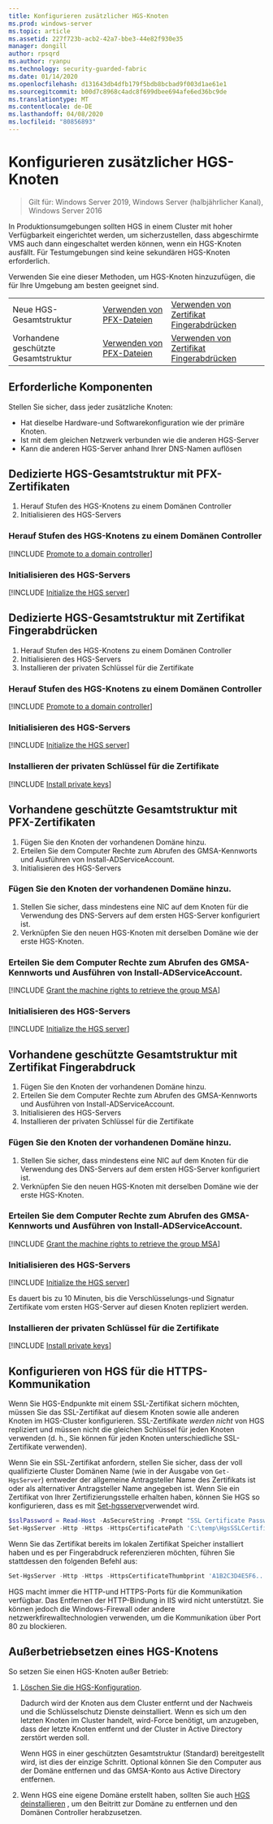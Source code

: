 ```yaml
---
title: Konfigurieren zusätzlicher HGS-Knoten
ms.prod: windows-server
ms.topic: article
ms.assetid: 227f723b-acb2-42a7-bbe3-44e82f930e35
manager: dongill
author: rpsqrd
ms.author: ryanpu
ms.technology: security-guarded-fabric
ms.date: 01/14/2020
ms.openlocfilehash: d131643db4dfb179f5bdb8bcbad9f003d1ae61e1
ms.sourcegitcommit: b00d7c8968c4adc8f699dbee694afe6ed36bc9de
ms.translationtype: MT
ms.contentlocale: de-DE
ms.lasthandoff: 04/08/2020
ms.locfileid: "80856893"
---
```

# <a name="configure-additional-hgs-nodes"></a>Konfigurieren zusätzlicher HGS-Knoten

>Gilt für: Windows Server 2019, Windows Server (halbjährlicher Kanal), Windows Server 2016

In Produktionsumgebungen sollten HGS in einem Cluster mit hoher Verfügbarkeit eingerichtet werden, um sicherzustellen, dass abgeschirmte VMS auch dann eingeschaltet werden können, wenn ein HGS-Knoten ausfällt. Für Testumgebungen sind keine sekundären HGS-Knoten erforderlich.

Verwenden Sie eine dieser Methoden, um HGS-Knoten hinzuzufügen, die für Ihre Umgebung am besten geeignet sind.

|                |                         |                              | 
|----------------|-------------------------|------------------------------|
|Neue HGS-Gesamtstruktur  | [Verwenden von PFX-Dateien](#dedicated-hgs-forest-with-pfx-certificates) | [Verwenden von Zertifikat Fingerabdrücken](#dedicated-hgs-forest-with-certificate-thumbprints) |
|Vorhandene geschützte Gesamtstruktur |  [Verwenden von PFX-Dateien](#existing-bastion-forest-with-pfx-certificates) | [Verwenden von Zertifikat Fingerabdrücken](#existing-bastion-forest-with-certificate-thumbprints) |

## <a name="prerequisites"></a>Erforderliche Komponenten

Stellen Sie sicher, dass jeder zusätzliche Knoten: 
- Hat dieselbe Hardware-und Softwarekonfiguration wie der primäre Knoten. 
- Ist mit dem gleichen Netzwerk verbunden wie die anderen HGS-Server
- Kann die anderen HGS-Server anhand Ihrer DNS-Namen auflösen

## <a name="dedicated-hgs-forest-with-pfx-certificates"></a>Dedizierte HGS-Gesamtstruktur mit PFX-Zertifikaten

1. Herauf Stufen des HGS-Knotens zu einem Domänen Controller
2. Initialisieren des HGS-Servers

### <a name="promote-the-hgs-node-to-a-domain-controller"></a>Herauf Stufen des HGS-Knotens zu einem Domänen Controller

[!INCLUDE [Promote to a domain controller](../../../includes/guarded-fabric-promote-domain-controller.md)] 

### <a name="initialize-the-hgs-server"></a>Initialisieren des HGS-Servers

[!INCLUDE [Initialize the HGS server](../../../includes/guarded-fabric-initialize-hgs-on-the-node.md)] 

## <a name="dedicated-hgs-forest-with-certificate-thumbprints"></a>Dedizierte HGS-Gesamtstruktur mit Zertifikat Fingerabdrücken
 
1. Herauf Stufen des HGS-Knotens zu einem Domänen Controller
2. Initialisieren des HGS-Servers
3. Installieren der privaten Schlüssel für die Zertifikate

### <a name="promote-the-hgs-node-to-a-domain-controller"></a>Herauf Stufen des HGS-Knotens zu einem Domänen Controller

[!INCLUDE [Promote to a domain controller](../../../includes/guarded-fabric-promote-domain-controller.md)] 

### <a name="initialize-the-hgs-server"></a>Initialisieren des HGS-Servers

[!INCLUDE [Initialize the HGS server](../../../includes/guarded-fabric-initialize-hgs-on-the-node.md)] 

### <a name="install-the-private-keys-for-the-certificates"></a>Installieren der privaten Schlüssel für die Zertifikate

[!INCLUDE [Install private keys](../../../includes/guarded-fabric-install-private-keys.md)]

## <a name="existing-bastion-forest-with-pfx-certificates"></a>Vorhandene geschützte Gesamtstruktur mit PFX-Zertifikaten

1. Fügen Sie den Knoten der vorhandenen Domäne hinzu.
2. Erteilen Sie dem Computer Rechte zum Abrufen des GMSA-Kennworts und Ausführen von Install-ADServiceAccount.
3. Initialisieren des HGS-Servers

### <a name="join-the-node-to-the-existing-domain"></a>Fügen Sie den Knoten der vorhandenen Domäne hinzu.

1. Stellen Sie sicher, dass mindestens eine NIC auf dem Knoten für die Verwendung des DNS-Servers auf dem ersten HGS-Server konfiguriert ist.
2. Verknüpfen Sie den neuen HGS-Knoten mit derselben Domäne wie der erste HGS-Knoten. 

### <a name="grant-the-machine-rights-to-retrieve-gmsa-password-and-run-install-adserviceaccount"></a>Erteilen Sie dem Computer Rechte zum Abrufen des GMSA-Kennworts und Ausführen von Install-ADServiceAccount.

[!INCLUDE [Grant the machine rights to retrieve the group MSA](../../../includes/guarded-fabric-grant-machine-rights-to-retrieve-gmsa.md)] 

### <a name="initialize-the-hgs-server"></a>Initialisieren des HGS-Servers

[!INCLUDE [Initialize the HGS server](../../../includes/guarded-fabric-initialize-hgs-on-the-node.md)] 

## <a name="existing-bastion-forest-with-certificate-thumbprints"></a>Vorhandene geschützte Gesamtstruktur mit Zertifikat Fingerabdruck

1. Fügen Sie den Knoten der vorhandenen Domäne hinzu.
2. Erteilen Sie dem Computer Rechte zum Abrufen des GMSA-Kennworts und Ausführen von Install-ADServiceAccount.
3. Initialisieren des HGS-Servers
4. Installieren der privaten Schlüssel für die Zertifikate

### <a name="join-the-node-to-the-existing-domain"></a>Fügen Sie den Knoten der vorhandenen Domäne hinzu.

1. Stellen Sie sicher, dass mindestens eine NIC auf dem Knoten für die Verwendung des DNS-Servers auf dem ersten HGS-Server konfiguriert ist.
2. Verknüpfen Sie den neuen HGS-Knoten mit derselben Domäne wie der erste HGS-Knoten. 

### <a name="grant-the-machine-rights-to-retrieve-gmsa-password-and-run-install-adserviceaccount"></a>Erteilen Sie dem Computer Rechte zum Abrufen des GMSA-Kennworts und Ausführen von Install-ADServiceAccount.

[!INCLUDE [Grant the machine rights to retrieve the group MSA](../../../includes/guarded-fabric-grant-machine-rights-to-retrieve-gmsa.md)] 

### <a name="initialize-the-hgs-server"></a>Initialisieren des HGS-Servers

[!INCLUDE [Initialize the HGS server](../../../includes/guarded-fabric-initialize-hgs-on-the-node.md)] 

Es dauert bis zu 10 Minuten, bis die Verschlüsselungs-und Signatur Zertifikate vom ersten HGS-Server auf diesen Knoten repliziert werden.

### <a name="install-the-private-keys-for-the-certificates"></a>Installieren der privaten Schlüssel für die Zertifikate

[!INCLUDE [Install private keys](../../../includes/guarded-fabric-install-private-keys.md)]

## <a name="configure-hgs-for-https-communications"></a>Konfigurieren von HGS für die HTTPS-Kommunikation

Wenn Sie HGS-Endpunkte mit einem SSL-Zertifikat sichern möchten, müssen Sie das SSL-Zertifikat auf diesem Knoten sowie alle anderen Knoten im HGS-Cluster konfigurieren.
SSL-Zertifikate *werden nicht* von HGS repliziert und müssen nicht die gleichen Schlüssel für jeden Knoten verwenden (d. h., Sie können für jeden Knoten unterschiedliche SSL-Zertifikate verwenden).

Wenn Sie ein SSL-Zertifikat anfordern, stellen Sie sicher, dass der voll qualifizierte Cluster Domänen Name (wie in der Ausgabe von `Get-HgsServer`) entweder der allgemeine Antragsteller Name des Zertifikats ist oder als alternativer Antragsteller Name angegeben ist.
Wenn Sie ein Zertifikat von Ihrer Zertifizierungsstelle erhalten haben, können Sie HGS so konfigurieren, dass es mit [Set-hgsserver](https://technet.microsoft.com/itpro/powershell/windows/hgsserver/set-hgsserver)verwendet wird.

```powershell
$sslPassword = Read-Host -AsSecureString -Prompt "SSL Certificate Password"
Set-HgsServer -Http -Https -HttpsCertificatePath 'C:\temp\HgsSSLCertificate.pfx' -HttpsCertificatePassword $sslPassword
```

Wenn Sie das Zertifikat bereits im lokalen Zertifikat Speicher installiert haben und es per Fingerabdruck referenzieren möchten, führen Sie stattdessen den folgenden Befehl aus:

```powershell
Set-HgsServer -Http -Https -HttpsCertificateThumbprint 'A1B2C3D4E5F6...'
```

HGS macht immer die HTTP-und HTTPS-Ports für die Kommunikation verfügbar.
Das Entfernen der HTTP-Bindung in IIS wird nicht unterstützt. Sie können jedoch die Windows-Firewall oder andere netzwerkfirewalltechnologien verwenden, um die Kommunikation über Port 80 zu blockieren.

## <a name="decommission-an-hgs-node"></a>Außerbetriebsetzen eines HGS-Knotens

So setzen Sie einen HGS-Knoten außer Betrieb:

1. [Löschen Sie die HGS-Konfiguration](guarded-fabric-manage-hgs.md#clearing-the-hgs-configuration).

   Dadurch wird der Knoten aus dem Cluster entfernt und der Nachweis und die Schlüsselschutz Dienste deinstalliert. 
   Wenn es sich um den letzten Knoten im Cluster handelt, wird-Force benötigt, um anzugeben, dass der letzte Knoten entfernt und der Cluster in Active Directory zerstört werden soll. 

   Wenn HGS in einer geschützten Gesamtstruktur (Standard) bereitgestellt wird, ist dies der einzige Schritt. 
   Optional können Sie den Computer aus der Domäne entfernen und das GMSA-Konto aus Active Directory entfernen.

2. Wenn HGS eine eigene Domäne erstellt haben, sollten Sie auch [HGS deinstallieren](guarded-fabric-manage-hgs.md#clearing-the-hgs-configuration) , um den Beitritt zur Domäne zu entfernen und den Domänen Controller herabzusetzen.
